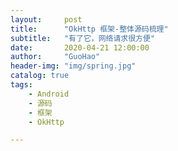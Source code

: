 ```yaml
---
layout:     post  
title:      "OkHttp 框架-整体源码梳理"  
subtitle:   "有了它，网络请求很方便"  
date:       2020-04-21 12:00:00  
author:     "GuoHao"  
header-img: "img/spring.jpg"  
catalog: true  
tags:  
    - Android  
    - 源码  
    - 框架  
    - OkHttp

---
```



